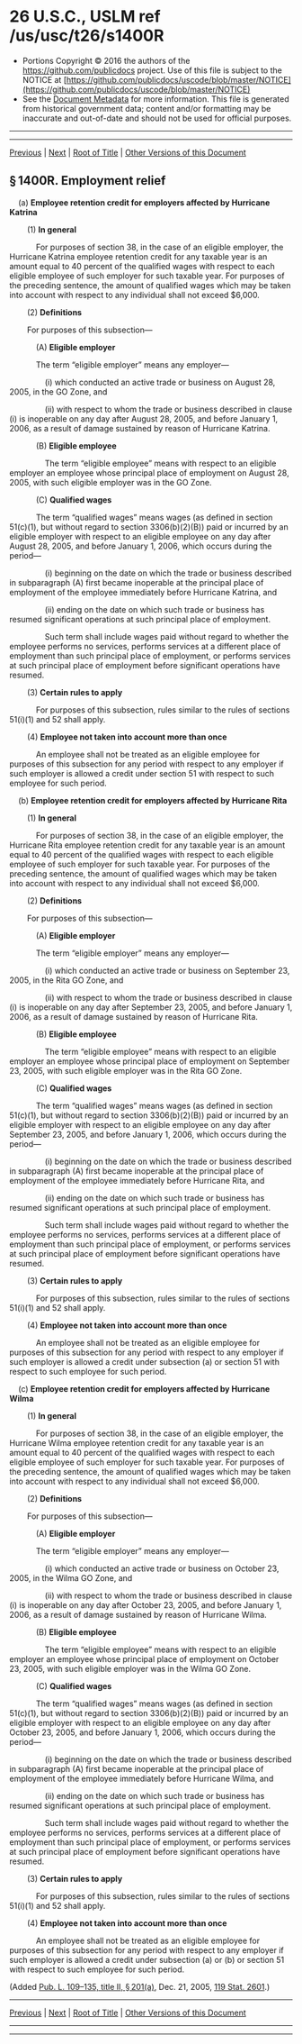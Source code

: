 ---
---

# 26 U.S.C., USLM ref /us/usc/t26/s1400R

* Portions Copyright © 2016 the authors of the https://github.com/publicdocs project.
  Use of this file is subject to the NOTICE at [https://github.com/publicdocs/uscode/blob/master/NOTICE](https://github.com/publicdocs/uscode/blob/master/NOTICE)
* See the [Document Metadata](././../../../../../../..//README.md) for more information.
  This file is generated from historical government data; content and/or formatting may be inaccurate and out-of-date and should not be used for official purposes.

----------
----------

[Previous](./../../../../../../..//us/usc/t26/stA/ch1/schY/ptII/m__us_usc_t26_s1400Q.md) | [Next](./../../../../../../..//us/usc/t26/stA/ch1/schY/ptII/m__us_usc_t26_s1400S.md) | [Root of Title](./../../../../../../../) | [Other Versions of this Document](https://publicdocs.github.io/go/links?ns=uslm&ref=%2Fus%2Fusc%2Ft26%2Fs1400R)

## § 1400R. Employment relief

    (a) __Employee retention credit for employers affected by Hurricane Katrina__ 

        (1) __In general__ 

            For purposes of section 38, in the case of an eligible employer, the Hurricane Katrina employee retention credit for any taxable year is an amount equal to 40 percent of the qualified wages with respect to each eligible employee of such employer for such taxable year. For purposes of the preceding sentence, the amount of qualified wages which may be taken into account with respect to any individual shall not exceed $6,000.

        (2) __Definitions__ 

        For purposes of this subsection—

            (A) __Eligible employer__ 

            The term “eligible employer” means any employer—

                (i) which conducted an active trade or business on August 28, 2005, in the GO Zone, and

                (ii) with respect to whom the trade or business described in clause (i) is inoperable on any day after August 28, 2005, and before January 1, 2006, as a result of damage sustained by reason of Hurricane Katrina.

            (B) __Eligible employee__ 

                The term “eligible employee” means with respect to an eligible employer an employee whose principal place of employment on August 28, 2005, with such eligible employer was in the GO Zone.

            (C) __Qualified wages__ 

            The term “qualified wages” means wages (as defined in section 51(c)(1), but without regard to section 3306(b)(2)(B)) paid or incurred by an eligible employer with respect to an eligible employee on any day after August 28, 2005, and before January 1, 2006, which occurs during the period—

                (i) beginning on the date on which the trade or business described in subparagraph (A) first became inoperable at the principal place of employment of the employee immediately before Hurricane Katrina, and

                (ii) ending on the date on which such trade or business has resumed significant operations at such principal place of employment.

                Such term shall include wages paid without regard to whether the employee performs no services, performs services at a different place of employment than such principal place of employment, or performs services at such principal place of employment before significant operations have resumed.

        (3) __Certain rules to apply__ 

            For purposes of this subsection, rules similar to the rules of sections 51(i)(1) and 52 shall apply.

        (4) __Employee not taken into account more than once__ 

            An employee shall not be treated as an eligible employee for purposes of this subsection for any period with respect to any employer if such employer is allowed a credit under section 51 with respect to such employee for such period.

    (b) __Employee retention credit for employers affected by Hurricane Rita__ 

        (1) __In general__ 

            For purposes of section 38, in the case of an eligible employer, the Hurricane Rita employee retention credit for any taxable year is an amount equal to 40 percent of the qualified wages with respect to each eligible employee of such employer for such taxable year. For purposes of the preceding sentence, the amount of qualified wages which may be taken into account with respect to any individual shall not exceed $6,000.

        (2) __Definitions__ 

        For purposes of this subsection—

            (A) __Eligible employer__ 

            The term “eligible employer” means any employer—

                (i) which conducted an active trade or business on September 23, 2005, in the Rita GO Zone, and

                (ii) with respect to whom the trade or business described in clause (i) is inoperable on any day after September 23, 2005, and before January 1, 2006, as a result of damage sustained by reason of Hurricane Rita.

            (B) __Eligible employee__ 

                The term “eligible employee” means with respect to an eligible employer an employee whose principal place of employment on September 23, 2005, with such eligible employer was in the Rita GO Zone.

            (C) __Qualified wages__ 

            The term “qualified wages” means wages (as defined in section 51(c)(1), but without regard to section 3306(b)(2)(B)) paid or incurred by an eligible employer with respect to an eligible employee on any day after September 23, 2005, and before January 1, 2006, which occurs during the period—

                (i) beginning on the date on which the trade or business described in subparagraph (A) first became inoperable at the principal place of employment of the employee immediately before Hurricane Rita, and

                (ii) ending on the date on which such trade or business has resumed significant operations at such principal place of employment.

                Such term shall include wages paid without regard to whether the employee performs no services, performs services at a different place of employment than such principal place of employment, or performs services at such principal place of employment before significant operations have resumed.

        (3) __Certain rules to apply__ 

            For purposes of this subsection, rules similar to the rules of sections 51(i)(1) and 52 shall apply.

        (4) __Employee not taken into account more than once__ 

            An employee shall not be treated as an eligible employee for purposes of this subsection for any period with respect to any employer if such employer is allowed a credit under subsection (a) or section 51 with respect to such employee for such period.

    (c) __Employee retention credit for employers affected by Hurricane Wilma__ 

        (1) __In general__ 

            For purposes of section 38, in the case of an eligible employer, the Hurricane Wilma employee retention credit for any taxable year is an amount equal to 40 percent of the qualified wages with respect to each eligible employee of such employer for such taxable year. For purposes of the preceding sentence, the amount of qualified wages which may be taken into account with respect to any individual shall not exceed $6,000.

        (2) __Definitions__ 

        For purposes of this subsection—

            (A) __Eligible employer__ 

            The term “eligible employer” means any employer—

                (i) which conducted an active trade or business on October 23, 2005, in the Wilma GO Zone, and

                (ii) with respect to whom the trade or business described in clause (i) is inoperable on any day after October 23, 2005, and before January 1, 2006, as a result of damage sustained by reason of Hurricane Wilma.

            (B) __Eligible employee__ 

                The term “eligible employee” means with respect to an eligible employer an employee whose principal place of employment on October 23, 2005, with such eligible employer was in the Wilma GO Zone.

            (C) __Qualified wages__ 

            The term “qualified wages” means wages (as defined in section 51(c)(1), but without regard to section 3306(b)(2)(B)) paid or incurred by an eligible employer with respect to an eligible employee on any day after October 23, 2005, and before January 1, 2006, which occurs during the period—

                (i) beginning on the date on which the trade or business described in subparagraph (A) first became inoperable at the principal place of employment of the employee immediately before Hurricane Wilma, and

                (ii) ending on the date on which such trade or business has resumed significant operations at such principal place of employment.

                Such term shall include wages paid without regard to whether the employee performs no services, performs services at a different place of employment than such principal place of employment, or performs services at such principal place of employment before significant operations have resumed.

        (3) __Certain rules to apply__ 

            For purposes of this subsection, rules similar to the rules of sections 51(i)(1) and 52 shall apply.

        (4) __Employee not taken into account more than once__ 

            An employee shall not be treated as an eligible employee for purposes of this subsection for any period with respect to any employer if such employer is allowed a credit under subsection (a) or (b) or section 51 with respect to such employee for such period.

(Added [Pub. L. 109–135, title II, § 201(a)][/us/pl/109/135/s201/a], Dec. 21, 2005, [119 Stat. 2601][/us/stat/119/2601].)

----------

[Previous](./../../../../../../..//us/usc/t26/stA/ch1/schY/ptII/m__us_usc_t26_s1400Q.md) | [Next](./../../../../../../..//us/usc/t26/stA/ch1/schY/ptII/m__us_usc_t26_s1400S.md) | [Root of Title](./../../../../../../../) | [Other Versions of this Document](https://publicdocs.github.io/go/links?ns=uslm&ref=%2Fus%2Fusc%2Ft26%2Fs1400R)

----------
----------

[/us/pl/109/135/s201/a]: https://publicdocs.github.io/go/links?ns=uslm&ref=%2Fus%2Fpl%2F109%2F135%2Fs201%2Fa
[/us/stat/119/2601]: https://publicdocs.github.io/go/links?ns=uslm&ref=%2Fus%2Fstat%2F119%2F2601


